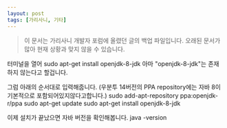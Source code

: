 ```yaml
---
layout: post
tags: [가리사니, 기타]
---
```


> 이 문서는 가리사니 개발자 포럼에 올렸던 글의 백업 파일입니다.
오래된 문서가 많아 현재 상황과 맞지 않을 수 있습니다.


터미널을 열어
sudo apt-get install openjdk-8-jdk
아마 "openjdk-8-jdk"는 존재하지 않는다고 할겁니다.

그럼 아래의 순서대로 입력해줍니다.
(우분투 14버전의 PPA repository에는 자바 8이 기본적으로 포함되어있지않다고합니다.)
sudo add-apt-repository ppa:openjdk-r/ppa
sudo apt-get update
sudo apt-get install openjdk-8-jdk

이제 설치가 끝났으면 자바 버전을 확인해봅니다.
java -version